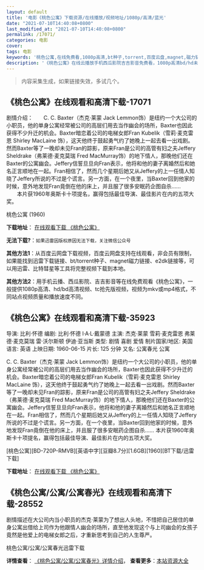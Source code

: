 ```yaml
---
layout: default
title: '电影《桃色公寓》下载资源/在线播放/视频地址/1080p/高清/蓝光'
date: "2021-07-10T14:40:08+0800"
last_modified_at: "2021-07-10T14:40:08+0800"
permalink: /17071/
categories: 电影
cover:
tags: 电影
keywords: '桃色公寓,在线免费看,1080p高清,bt种子,torrent,百度云盘,magnet,磁力链,迅雷下载资源'
description: '《桃色公寓》在线云播放手机西瓜影院吉吉影音免费看，1080p高清bd/hd未删减完整版和tc抢先枪版，mkv/mp4格式，附带bt/torrent种子、magnet/磁力链、百度云盘、网盘资源迅雷下载链接'
---
```


>内容采集生成，如果链接失效，多试几个。


## 《桃色公寓》在线观看和高清下载-17071

剧情介绍：　　C. C. Baxter（杰克·莱蒙 Jack Lemmon饰）是纽约一个大公司的小职员，他的单身公寓经常被公司的高层们用去当作幽会的场所，Baxter也因此获得不少升迁的机会。Baxter暗恋着公司的电梯女郎Fran Kubelik（雪莉·麦克雷恩 Shirley MacLaine 饰），这天他终于鼓起勇气约了她晚上一起去看一出戏剧。然而Baxter等了一晚却未见Fran的踪影，原来Fran是公司的高管有妇之夫Jeffery Sheldrake（弗莱德·麦克莫瑞 Fred MacMurray饰）的地下情人，那晚他们还在Baxter的公寓幽会。Jeffery信誓旦旦向Fran表示，他将和他的妻子离婚然后和她名正言顺地在一起。Fran相信了，然而几个星期后她又从Jeffery的上一任情人知晓了Jeffery所说的不过是个谎言。另一方面，在一个夜里，当Baxter回到他家的时候，意外地发现Fran竟倒在他的床上，并且服了很多安眠药企图自杀......  　　本片获1960年奥斯卡十项提名，赢得包括最佳导演、最佳影片在内的五项大奖。


桃色公寓 (1960)

**下载地址**： [在线观看下载 《桃色公寓》](https://www.btbtdy.me/btdy/dy3757.html) 


**无法下载?**：`如果迅雷因版权原因无法下载，关注微信公众号 `

**其他方法1**：从百度云网盘下载视频，百度云网盘支持在线观看，非会员有限制，如果能找到迅雷下载链接、bt/torrent种子、magnet磁力链接、e2dk链接等，可以用迅雷、比特彗星等工具将完整视频下载到本地。

**其他方法2**：用手机云播、西瓜影院、吉吉影音等在线免费观看《桃色公寓》，一般提供1080p高清、hd/bd高清视频、tc抢先版视频，视频为mkv或mp4格式，不同站点视频质量和播放速度不同。


## 《桃色公寓》在线观看和高清下载-35923

导演: 比利·怀德 编剧: 比利·怀德 I·A·L·戴蒙德 主演: 杰克·莱蒙 雪莉·麦克雷恩 弗莱德·麦克莫瑞 雷·沃尔斯顿 伊迪·亚当斯 类型: 剧情 喜剧 爱情 制片国家/地区: 美国 语言: 英语 上映日期: 1960-06-15 片长: 125 分钟 又名: 公寓春光 公寓

C. C. Baxter（杰克·莱蒙 Jack Lemmon饰）是纽约一个大公司的小职员，他的单身公寓经常被公司的高层们用去当作幽会的场所，Baxter也因此获得不少升迁的机会。Baxter暗恋着公司的电梯女郎Fran Kubelik（雪莉·麦克雷恩 Shirley MacLaine 饰），这天他终于鼓起勇气约了她晚上一起去看一出戏剧。然而Baxter等了一晚却未见Fran的踪影，原来Fran是公司的高管有妇之夫Jeffery Sheldrake（弗莱德·麦克莫瑞 Fred MacMurray饰）的地下情人，那晚他们还在Baxter的公寓幽会。Jeffery信誓旦旦向Fran表示，他将和他的妻子离婚然后和她名正言顺地在一起。Fran相信了，然而几个星期后她又从Jeffery的上一任情人知晓了Jeffery所说的不过是个谎言。另一方面，在一个夜里，当Baxter回到他家的时候，意外地发现Fran竟倒在他的床上，并且服了很多安眠药企图自杀…… 本片获1960年奥斯卡十项提名，赢得包括最佳导演、最佳影片在内的五项大奖。


[桃色公寓][BD-720P-RMVB][英语中字][豆瓣8.7分][1.6GB][1960][BT下载/迅雷下载]

**下载地址**： [在线观看下载 《桃色公寓》](https://www.btdx8.com/torrent/the_apartment_1960.html) 


## 《桃色公寓/公寓/公寓春光》在线观看和高清下载-28552

剧情描述在大公司内当小职员的杰克·莱蒙为了想出人头地，不惜把自己居住的单身公寓出借给上司作为他跟情人幽会的场所，直至他发现这个与上司幽会的女孩子竟然是他爱上的电梯女郎之后，才重新思考到自己的人生尊严。


桃色公寓/公寓/公寓春光迅雷下载

**详情查看**： [《桃色公寓/公寓/公寓春光》详情介绍](/movie/28552/)， **查看更多**：[本站资源大全](/movie/t/all/)

